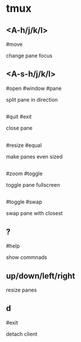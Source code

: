 # tmux

## <A-h/j/k/l>
#move

change pane focus

## <A-s-h/j/k/l>
#open #window #pane

split pane in direction

## <A-q>
#quit #exit

close pane

## <A-e>
#resize #equal

make panes even sized

## <A-f>
#zoom #toggle

toggle pane fullscreen

## <A-x>
#toggle #swap

swap pane with closest

## <C-b> ?
#help

show commnads

## <C-b> up/down/left/right
resize panes

## <C-b> d
#exit

detach client
